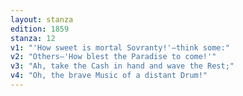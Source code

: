 ```yaml
---
layout: stanza
edition: 1859
stanza: 12
v1: "'How sweet is mortal Sovranty!'—think some:"
v2: "Others—'How blest the Paradise to come!'"
v3: "⁠Ah, take the Cash in hand and wave the Rest;"
v4: "Oh, the brave Music of a distant Drum!"
---
```

